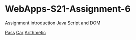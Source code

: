 # WebApps-S21-Assignment-6
Assignment introduction Java Script and DOM

[Pass](https://44-563-web-apps-s21.github.io/webapps-s21-assignment-6-nayanjr/pass.html)
[Car](https://44-563-web-apps-s21.github.io/webapps-s21-assignment-6-nayanjr/car.html)
[Arithmetic](https://44-563-web-apps-s21.github.io/webapps-s21-assignment-6-nayanjr/arithmetic.html)